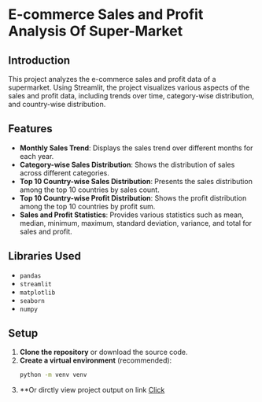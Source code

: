 # E-commerce Sales and Profit Analysis Of Super-Market

## Introduction
This project analyzes the e-commerce sales and profit data of a supermarket. Using Streamlit, the project visualizes various aspects of the sales and profit data, including trends over time, category-wise distribution, and country-wise distribution.

## Features
- **Monthly Sales Trend**: Displays the sales trend over different months for each year.
- **Category-wise Sales Distribution**: Shows the distribution of sales across different categories.
- **Top 10 Country-wise Sales Distribution**: Presents the sales distribution among the top 10 countries by sales count.
- **Top 10 Country-wise Profit Distribution**: Shows the profit distribution among the top 10 countries by profit sum.
- **Sales and Profit Statistics**: Provides various statistics such as mean, median, minimum, maximum, standard deviation, variance, and total for sales and profit.

## Libraries Used
- `pandas`
- `streamlit`
- `matplotlib`
- `seaborn`
- `numpy`

## Setup
1. **Clone the repository** or download the source code.
2. **Create a virtual environment** (recommended):
    ```bash
    python -m venv venv
3. **Or dirctly view project output on link [Click](https://salesanalysis-byrishi.streamlit.app/)

   
